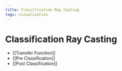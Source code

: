 ```yaml
---
title: Classification Ray Casting
tags: visualization
---
```


# Classification Ray Casting
- [[Transfer Function]]
- [[Pre Classification]]
- [[Post Classification]]








































































